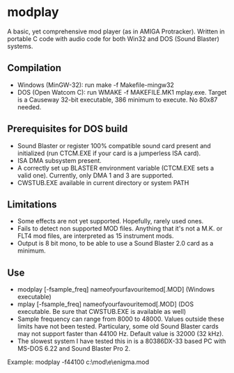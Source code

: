 # modplay
A basic, yet comprehensive mod player (as in AMIGA Protracker). Written in portable C code with audio code for both Win32 and DOS (Sound Blaster) systems.

## Compilation
- Windows (MinGW-32): run make -f Makefile-mingw32
- DOS (Open Watcom C): run WMAKE -f MAKEFILE.MK1 mplay.exe. Target is a Causeway 32-bit executable, 386 minimum to execute. No 80x87 needed.

## Prerequisites for DOS build
- Sound Blaster or register 100% compatible sound card present and initialized (run CTCM.EXE if your card is a jumperless ISA card).
- ISA DMA subsystem present.
- A correctly set up BLASTER environment variable (CTCM.EXE sets a valid one). Currently, only DMA 1 and 3 are supported.
- CWSTUB.EXE available in current directory or system PATH

## Limitations
- Some effects are not yet supported. Hopefully, rarely used ones.
- Fails to detect non supported MOD files. Anything that it's not a M.K. or FLT4 mod files, are interpreted as 15 instrument mods.
- Output is 8 bit mono, to be able to use a Sound Blaster 2.0 card as a minimum.

## Use
- modplay [-fsample_freq] nameofyourfavouritemod[.MOD] (Windows executable)
- mplay [-fsample_freq] nameofyourfavouritemod[.MOD] (DOS executable. Be sure that CWSTUB.EXE is available as well)
- Sample frequency can range from 8000 to 48000. Values outside these limits have not been tested. Particulary, some old Sound Blaster cards may not support faster than 44100 Hz. Default value is 32000 (32 kHz).
- The slowest system I have tested this in is a 80386DX-33 based PC with MS-DOS 6.22 and Sound Blaster Pro 2.

Example: modplay -f44100 c:\mod\e\enigma.mod
